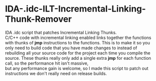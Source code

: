 # IDA-.idc-ILT-Incremental-Linking-Thunk-Remover
IDA .idc script that patches Incremental Linking Thunks.<br>
C/C++ code with incremental linking enabled links together the functions with thunks of **jmp** instructions to the functions.
This is to make it so you only need to build code that you have made changes to instead of rebuilding all your source code for the project each time you compile the source.
These thunks really only add a single extra **jmp** for each function call, so the performance hit isn't massive, <br>but any performance gain is welcome, so I made this script to patch out instructions we don't really need on release builds.
